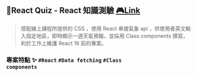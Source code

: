 ## 🥇React Quiz - React 知識測驗 [🎮Link ](https://classy-weatehr-oxo.netlify.app/)

> 搭配線上課程所提供的 CSS ，使用 React 串接氣象 api ，供使用者英文輸入指定地區，即時顯示一週天氣預報，並採用 Class components 撰寫，利於工作上維護 React 16 前的專案。

### 專案特點 ✨ <code>#React</code> <code>#Data fetching</code> <code>#Class components</code>
